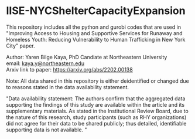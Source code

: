 # IISE-NYCShelterCapacityExpansion
This repository includes all the python and gurobi codes that are used in "Improving Access to Housing and Supportive Services for Runaway and Homeless Youth: Reducing Vulnerability to Human Trafficking in New York City" paper. 

Author: Yaren Bilge Kaya, PhD Candiate at Northeastern University  <br />
email: kaya.y@northeastern.edu  <br />
Arxiv link to paper: https://arxiv.org/abs/2202.00138  <br />

Note: All data shared in this repository is either deidentified or changed due to reasons stated in the data availability statement. 

"Data availability statement:
The authors confirm that the aggregated data supporting the findings of this study are available within the article and its supplementary materials. As stated in the Institutional Review Board, due to the nature of this research, study participants (such as RHY organizations) did not agree for their data to be shared publicly; thus detailed, identifiable supporting data is not available. "

